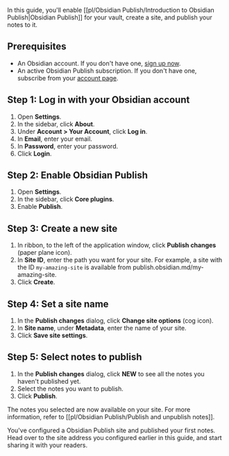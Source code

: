 In this guide, you'll enable [[pl/Obsidian Publish/Introduction to Obsidian Publish|Obsidian Publish]] for your vault, create a site, and publish your notes to it.

## Prerequisites

- An Obsidian account. If you don't have one, [sign up now](https://obsidian.md/account#mode=signup).
- An active Obsidian Publish subscription. If you don't have one, subscribe from your [account page](https://obsidian.md/account).

## Step 1: Log in with your Obsidian account

1. Open **Settings**.
2. In the sidebar, click **About**.
3. Under **Account > Your Account**, click **Log in**.
4. In **Email**, enter your email.
5. In **Password**, enter your password.
6. Click **Login**.

## Step 2: Enable Obsidian Publish

1. Open **Settings**.
2. In the sidebar, click **Core plugins**.
3. Enable **Publish**.

## Step 3: Create a new site

1. In ribbon, to the left of the application window, click **Publish changes** (paper plane icon).
2. In **Site ID**, enter the path you want for your site. For example, a site with the ID `my-amazing-site` is available from publish.obsidian.md/my-amazing-site.
3. Click **Create**.

## Step 4: Set a site name

1. In the **Publish changes** dialog, click **Change site options** (cog icon).
2. In **Site name**, under **Metadata**, enter the name of your site.
3. Click **Save site settings**.

## Step 5: Select notes to publish

1. In the **Publish changes** dialog, click **NEW** to see all the notes you haven't published yet.
2. Select the notes you want to publish.
3. Click **Publish**.

The notes you selected are now available on your site. For more information, refer to [[pl/Obsidian Publish/Publish and unpublish notes]].

You've configured a Obsidian Publish site and published your first notes. Head over to the site address you configured earlier in this guide, and start sharing it with your readers.
